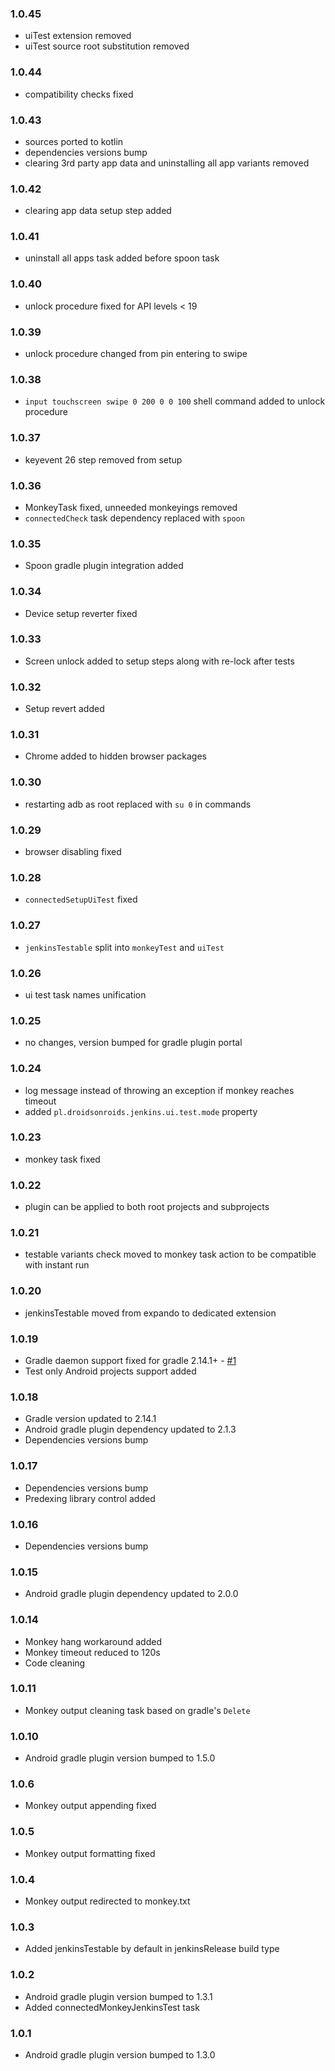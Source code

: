 ### 1.0.45
- uiTest extension removed
- uiTest source root substitution removed

### 1.0.44
- compatibility checks fixed

### 1.0.43
- sources ported to kotlin
- dependencies versions bump
- clearing 3rd party app data and uninstalling all app variants removed

### 1.0.42
- clearing app data setup step added

### 1.0.41
- uninstall all apps task added before spoon task

### 1.0.40
- unlock procedure fixed for API levels < 19

### 1.0.39
- unlock procedure changed from pin entering to swipe

### 1.0.38
- `input touchscreen swipe 0 200 0 0 100` shell command added to unlock procedure

### 1.0.37
- keyevent 26 step removed from setup

### 1.0.36
- MonkeyTask fixed, unneeded monkeyings removed
- `connectedCheck` task dependency replaced with `spoon`

### 1.0.35
- Spoon gradle plugin integration added

### 1.0.34
- Device setup reverter fixed

### 1.0.33
- Screen unlock added to setup steps along with re-lock after tests

### 1.0.32
- Setup revert added 

### 1.0.31
- Chrome added to hidden browser packages

### 1.0.30
- restarting adb as root replaced with `su 0` in commands

### 1.0.29
- browser disabling fixed

### 1.0.28
- `connectedSetupUiTest` fixed

### 1.0.27
- `jenkinsTestable` split into `monkeyTest` and `uiTest` 

### 1.0.26
- ui test task names unification 

### 1.0.25
- no changes, version bumped for gradle plugin portal 

### 1.0.24
- log message instead of throwing an exception if monkey reaches timeout
- added `pl.droidsonroids.jenkins.ui.test.mode` property

### 1.0.23
- monkey task fixed

### 1.0.22
- plugin can be applied to both root projects and subprojects

### 1.0.21
- testable variants check moved to monkey task action to be compatible with instant run

### 1.0.20
- jenkinsTestable moved from expando to dedicated extension

### 1.0.19
- Gradle daemon support fixed for gradle 2.14.1+ - [#1](https://github.com/koral--/android-gradle-jenkins-plugin/issues/1)
- Test only Android projects support added

### 1.0.18
- Gradle version updated to 2.14.1
- Android gradle plugin dependency updated to 2.1.3
- Dependencies versions bump 

### 1.0.17
- Dependencies versions bump
- Predexing library control added

### 1.0.16
- Dependencies versions bump

### 1.0.15
- Android gradle plugin dependency updated to 2.0.0

### 1.0.14
- Monkey hang workaround added
- Monkey timeout reduced to 120s
- Code cleaning

### 1.0.11
- Monkey output cleaning task based on gradle's `Delete`

### 1.0.10
- Android gradle plugin version bumped to 1.5.0

### 1.0.6
- Monkey output appending fixed

### 1.0.5
- Monkey output formatting fixed

### 1.0.4
- Monkey output redirected to monkey.txt

### 1.0.3
- Added jenkinsTestable by default in jenkinsRelease build type

### 1.0.2
- Android gradle plugin version bumped to 1.3.1
- Added connectedMonkeyJenkinsTest task

### 1.0.1
- Android gradle plugin version bumped to 1.3.0
